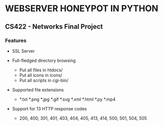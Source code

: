 # WEBSERVER HONEYPOT IN PYTHON
## CS422 - Networks Final Project

### Features
- SSL Server

- Full-fledged directory browsing
  - Put all files in htdocs/
  - Put all icons in icons/
  - Put all scripts in cgi-bin/

- Supported file extensions
  - *.txt  *.png  *.jpg  *.gif  *.svg  *.xml  *.html  *.py  *.mp4

- Support for 13 HTTP response codes
  - 200, 400, 301, 401, 403, 404, 405, 413, 414, 500, 501, 504, 505
